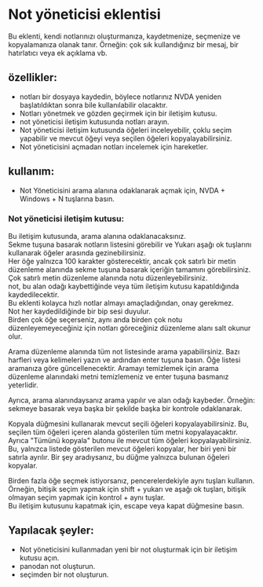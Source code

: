 # Not yöneticisi eklentisi

Bu eklenti, kendi notlarınızı oluşturmanıza, kaydetmenize, seçmenize ve kopyalamanıza olanak tanır. Örneğin: çok sık kullandığınız bir mesaj, bir hatırlatıcı veya ek açıklama vb.

## özellikler:

* notları bir dosyaya kaydedin, böylece notlarınız NVDA yeniden başlatıldıktan sonra bile kullanılabilir olacaktır.
* Notları yönetmek ve gözden geçirmek için bir iletişim kutusu.
* not yöneticisi iletişim kutusunda notları arayın.
* Not yöneticisi iletişim kutusunda öğeleri inceleyebilir, çoklu seçim yapabilir ve mevcut öğeyi veya seçilen öğeleri kopyalayabilirsiniz.
* Not yöneticisini açmadan notları incelemek için hareketler.

## kullanım:
* Not Yöneticisini arama alanına odaklanarak açmak için, NVDA + Windows + N tuşlarına basın.

### Not yöneticisi iletişim kutusu:

Bu iletişim kutusunda, arama alanına odaklanacaksınız.  
Sekme tuşuna basarak notların listesini görebilir ve Yukarı aşağı ok tuşlarını kullanarak öğeler arasında gezinebilirsiniz.  
Her öğe yalnızca 100 karakter gösterecektir, ancak çok satırlı bir metin düzenleme alanında sekme tuşuna basarak içeriğin tamamını görebilirsiniz.  
Çok satırlı metin düzenleme alanında notu düzenleyebilirsiniz.  
not, bu alan odağı kaybettiğinde veya tüm iletişim kutusu kapatıldığında kaydedilecektir.  
Bu eklenti kolayca hızlı notlar almayı amaçladığından, onay gerekmez.  
Not her kaydedildiğinde bir bip sesi duyulur.  
Birden çok öğe seçerseniz, aynı anda birden çok notu düzenleyemeyeceğiniz için notları göreceğiniz düzenleme alanı salt okunur olur.  

Arama düzenleme alanında tüm not listesinde arama yapabilirsiniz. Bazı harfleri veya kelimeleri yazın ve ardından enter tuşuna basın. Öğe listesi aramanıza göre güncellenecektir. Aramayı temizlemek için arama düzenleme alanındaki metni temizlemeniz ve enter tuşuna basmanız yeterlidir.  

Ayrıca, arama alanındaysanız arama yapılır ve alan odağı kaybeder. Örneğin: sekmeye basarak veya başka bir şekilde başka bir kontrole odaklanarak.  

Kopyala düğmesini kullanarak mevcut seçili öğeleri kopyalayabilirsiniz. Bu, seçilen tüm öğeleri içeren alanda gösterilen tüm metni kopyalayacaktır.  
Ayrıca "Tümünü kopyala" butonu ile mevcut tüm öğeleri kopyalayabilirsiniz. Bu, yalnızca listede gösterilen mevcut öğeleri kopyalar, her biri yeni bir satırla ayrılır. Bir şey aradıysanız, bu düğme yalnızca bulunan öğeleri kopyalar.  

Birden fazla öğe seçmek istiyorsanız, pencerelerdekiyle aynı tuşları kullanın. Örneğin, bitişik seçim yapmak için shift + yukarı ve aşağı ok tuşları, bitişik olmayan seçim yapmak için kontrol + aynı tuşlar.  
Bu iletişim kutusunu kapatmak için, escape veya kapat düğmesine basın.

## Yapılacak şeyler:

* Not yöneticisini kullanmadan yeni bir not oluşturmak için bir iletişim kutusu açın.
* panodan not oluşturun.
* seçimden bir not oluşturun.
